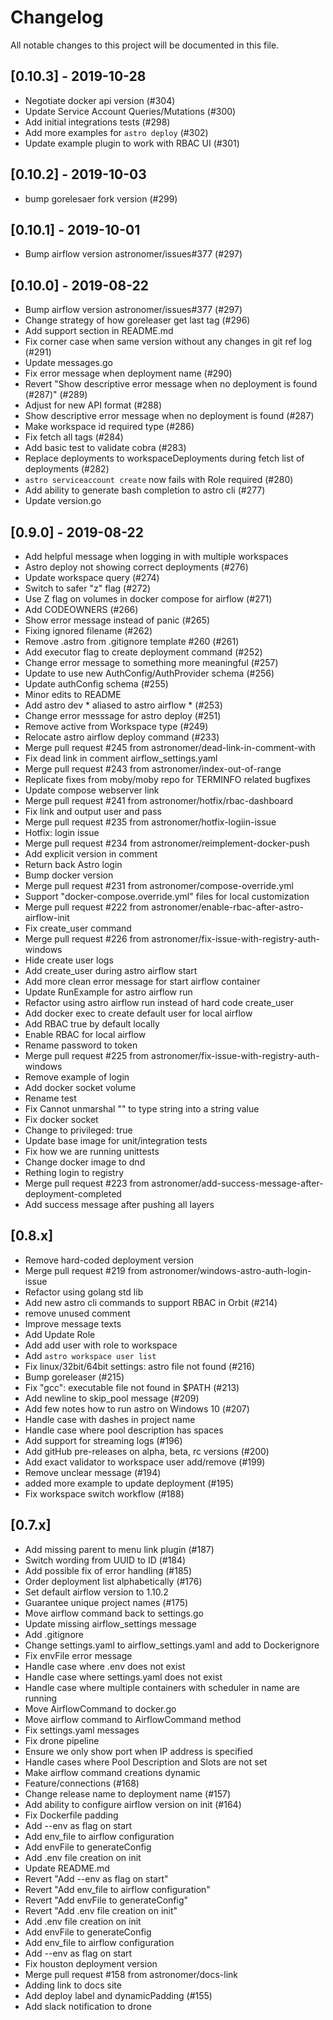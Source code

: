 # Changelog

All notable changes to this project will be documented in this file.

## [0.10.3] - 2019-10-28
- Negotiate docker api version (#304)
- Update Service Account Queries/Mutations (#300)
- Add initial integrations tests (#298)
- Add more examples for `astro deploy` (#302)
- Update example plugin to work with RBAC UI (#301)

## [0.10.2] - 2019-10-03
- bump gorelesaer fork version (#299)

## [0.10.1] - 2019-10-01
- Bump airflow version astronomer/issues#377 (#297)

## [0.10.0] - 2019-08-22
- Bump airflow version astronomer/issues#377 (#297)
- Change strategy of how goreleaser get last tag (#296)
- Add support section in README.md
- Fix corner case when same version without any changes in git ref log (#291)
- Update messages.go
- Fix error message when deployment name (#290)
- Revert "Show descriptive error message when no deployment is found (#287)" (#289)
- Adjust for new API format (#288)
- Show descriptive error message when no deployment is found (#287)
- Make workspace id required type (#286)
- Fix fetch all tags (#284)
- Add basic test to validate cobra (#283)
- Replace deployments to workspaceDeployments during fetch list of deployments (#282)
- `astro serviceaccount create` now fails with Role required (#280)
- Add ability to generate bash completion to astro cli (#277)
- Update version.go

## [0.9.0] - 2019-08-22
- Add helpful message when logging in with multiple workspaces
- Astro deploy not showing correct deployments (#276)
- Update workspace query (#274)
- Switch to safer "z" flag (#272)
- Use Z flag on volumes in docker compose for airflow (#271)
- Add CODEOWNERS (#266)
- Show error message instead of panic (#265)
- Fixing ignored filename (#262)
- Remove .astro from .gitignore template #260 (#261)
- Add executor flag to create deployment command (#252)
- Change error message to something more meaningful (#257)
- Update to use new AuthConfig/AuthProvider schema (#256)
- Update authConfig schema (#255)
- Minor edits to README
- Add astro dev * aliased to astro airflow * (#253)
- Change error messsage for astro deploy (#251)
- Remove active from Workspace type (#249)
- Relocate astro airflow deploy command (#233)
- Merge pull request #245 from astronomer/dead-link-in-comment-with
- Fix dead link in comment airflow_settings.yaml
- Merge pull request #243 from astronomer/index-out-of-range
- Replicate fixes from moby/moby repo for TERMINFO related bugfixes
- Update compose webserver link
- Merge pull request #241 from astronomer/hotfix/rbac-dashboard
- Fix link and output user and pass
- Merge pull request #235 from astronomer/hotfix-logiin-issue
- Hotfix: login issue
- Merge pull request #234 from astronomer/reimplement-docker-push
- Add explicit version in comment
- Return back Astro login
- Bump docker version
- Merge pull request #231 from astronomer/compose-override.yml
- Support "docker-compose.override.yml" files for local customization
- Merge pull request #222 from astronomer/enable-rbac-after-astro-airflow-init
- Fix create_user command
- Merge pull request #226 from astronomer/fix-issue-with-registry-auth-windows
- Hide create user logs
- Add create_user during astro airflow start
- Add more clean error message for start airflow container
- Update RunExample for astro airflow run
- Refactor using astro airflow run instead of hard code create_user
- Add docker exec to create default user for local airflow
- Add RBAC true by default locally
- Enable RBAC for local airflow
- Rename password to token
- Merge pull request #225 from astronomer/fix-issue-with-registry-auth-windows
- Remove example of login
- Add docker socket volume
- Rename test
- Fix Cannot unmarshal "" to type string into a string value
- Fix docker socket
- Change to privileged: true
- Update base image for unit/integration tests
- Fix how we are running unittests
- Change docker image to dnd
- Rething login to registry
- Merge pull request #223 from astronomer/add-success-message-after-deployment-completed
- Add success message after pushing all layers

## [0.8.x]
- Remove hard-coded deployment version
- Merge pull request #219 from astronomer/windows-astro-auth-login-issue
- Refactor using golang std lib
- Add new astro cli commands to support RBAC in Orbit (#214)
- remove unused comment
- Improve message texts
- Add Update Role
- Add add user with role to workspace
- Add `astro workspace user list`
- Fix linux/32bit/64bit settings: astro file not found (#216)
- Bump goreleaser (#215)
- Fix "gcc": executable file not found in $PATH (#213)
- Add newline to skip_pool message (#209)
- Add few notes how to run astro on Windows 10 (#207)
- Handle case with dashes in project name
- Handle case where pool description has spaces
- Add support for streaming logs (#196)
- Add gitHub pre-releases on alpha, beta, rc versions (#200)
- Add exact validator to workspace user add/remove (#199)
- Remove unclear message (#194)
- added more example to update deployment (#195)
- Fix workspace switch workflow (#188)

## [0.7.x]
- Add missing parent to menu link plugin (#187)
- Switch wording from UUID to ID (#184)
- Add possible fix of error handling (#185)
- Order deployment list alphabetically (#176)
- Set default airflow version to 1.10.2
- Guarantee unique project names (#175)
- Move airflow command back to settings.go
- Update missing airflow_settings message
- Add .gitignore
- Change settings.yaml to airflow_settings.yaml and add to Dockerignore
- Fix envFile error message
- Handle case where .env does not exist
- Handle case where settings.yaml does not exist
- Handle case where multiple containers with scheduler in name are running
- Move AirflowCommand to docker.go
- Move airflow command to AirflowCommand method
- Fix settings.yaml messages
- Fix drone pipeline
- Ensure we only show port when IP address is specified
- Handle cases where Pool Description and Slots are not set
- Make airflow command creations dynamic
- Feature/connections (#168)
- Change release name to deployment name (#157)
- Add ability to configure airflow version on init (#164)
- Fix Dockerfile padding
- Add --env as flag on start
- Add env_file to airflow configuration
- Add envFile to generateConfig
- Add .env file creation on init
- Update README.md
- Revert "Add --env as flag on start"
- Revert "Add env_file to airflow configuration"
- Revert "Add envFile to generateConfig"
- Revert "Add .env file creation on init"
- Add .env file creation on init
- Add envFile to generateConfig
- Add env_file to airflow configuration
- Add --env as flag on start
- Fix houston deployment version
- Merge pull request #158 from astronomer/docs-link
- Adding link to docs site
- Add deploy label and dynamicPadding (#155)
- Add slack notification to drone
